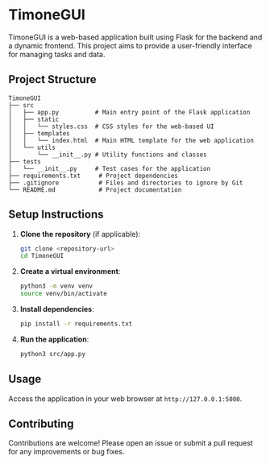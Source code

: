 # TimoneGUI

TimoneGUI is a web-based application built using Flask for the backend and a dynamic frontend. This project aims to provide a user-friendly interface for managing tasks and data.

## Project Structure

```
TimoneGUI
├── src
│   ├── app.py          # Main entry point of the Flask application
│   ├── static
│   │   └── styles.css  # CSS styles for the web-based UI
│   ├── templates
│   │   └── index.html  # Main HTML template for the web application
│   └── utils
│       └── __init__.py # Utility functions and classes
├── tests
│   └── __init__.py     # Test cases for the application
├── requirements.txt     # Project dependencies
├── .gitignore           # Files and directories to ignore by Git
└── README.md            # Project documentation
```

## Setup Instructions

1. **Clone the repository** (if applicable):
   ```bash
   git clone <repository-url>
   cd TimoneGUI
   ```

2. **Create a virtual environment**:
   ```bash
   python3 -m venv venv
   source venv/bin/activate
   ```

3. **Install dependencies**:
   ```bash
   pip install -r requirements.txt
   ```

4. **Run the application**:
   ```bash
   python3 src/app.py
   ```

## Usage

Access the application in your web browser at `http://127.0.0.1:5000`.

## Contributing

Contributions are welcome! Please open an issue or submit a pull request for any improvements or bug fixes.